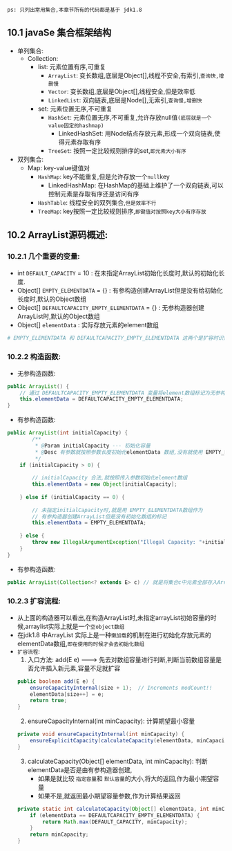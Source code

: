 `ps: 只列出常用集合,本章节所有的代码都是基于 jdk1.8`
## 10.1 javaSe 集合框架结构

- 单列集合:
    - Collection:
        - list: 元素位置有序,可重复
            - `ArrayList`: 变长数组,底层是Object[],线程不安全,有索引,`查询快,增删慢`
            - `Vector`: 变长数组,底层是Object[],线程安全,但是效率低
            - `LinkedList`: 双向链表,底层是Node[],无索引,`查询慢,增删快`
        - set: 元素位置无序,不可重复
            - `HashSet`: 元素位置无序,不可重复,允许存放null值`(底层就是一个value固定的hashmap)`
                - LinkedHashSet: 用Node结点存放元素,形成一个双向链表,使得元素存取有序
            - `TreeSet`: 按照一定比较规则排序的set,`即元素大小有序`
- 双列集合:
    - Map: key-value键值对
        - `HashMap`: key不能重复,但是允许存放一个`null`key
            - LinkedHashMap: 在HashMap的基础上维护了一个双向链表,可以控制元素是存取有序还是访问有序
        - `HashTable`: 线程安全的双列集合,`但是效率不行`
        - `TreeMap`: key按照一定比较规则排序,`即键值对按照key大小有序存放`
      
## 10.2 ArrayList源码概述:

### 10.2.1 几个重要的变量:

- int `DEFAULT_CAPACITY` = 10 : 在未指定ArrayList初始化长度时,默认的初始化长度.
- Object[] `EMPTY_ELEMENTDATA` = {} : 有参构造创建ArrayList但是没有给初始化长度时,默认的Object数组
- Object[] `DEFAULTCAPACITY_EMPTY_ELEMENTDATA` = {} : 无参构造器创建ArrayList时,默认的Object数组
- Object[] `elementData` : 实际存放元素的element数组
```yaml
# EMPTY_ELEMENTDATA 和 DEFAULTCAPACITY_EMPTY_ELEMENTDATA 这两个是扩容时识别ArrayList是由什么构造器创建的
```

### 10.2.2 构造函数:

- 无参构造函数:
```java
public ArrayList() {
    // 通过 DEFAULTCAPACITY_EMPTY_ELEMENTDATA 变量将element数组标记为无参构造器创建
    this.elementData = DEFAULTCAPACITY_EMPTY_ELEMENTDATA;
}
```
- 有参构造函数:
```java
public ArrayList(int initialCapacity) {
        /**
         * @Param initialCapacity --- 初始化容量
         * @Desc 有参数就按照参数长度初始化elementData 数组,没有就使用 EMPTY_ELEMENTDATA初始化
         */
    if (initialCapacity > 0) {
        
        // initialCapacity 合法,就按照传入参数初始化element数组
        this.elementData = new Object[initialCapacity];
    
    } else if (initialCapacity == 0) {
        
        // 未指定initialCapacity时,就是用 EMPTY_ELEMENTDATA数组作为 
        // 有参构造器创建ArrayList但是没有初始化数组的标记
        this.elementData = EMPTY_ELEMENTDATA;
    
    } else {
        throw new IllegalArgumentException("Illegal Capacity: "+initialCapacity);
    }
}
```
- 有参构造函数:
```java
public ArrayList(Collection<? extends E> c) // 就是将集合c中元素全部存入ArrayList中,不是本章节关注的重点
```

### 10.2.3 扩容流程:

- 从上面的构造器可以看出,在构造ArrayList时,未指定arrayList初始容量的时候,arraylist实际上就是一个`空object数组`
- 在jdk1.8 中ArrayList 实际上是一种`懒加载`的机制在进行初始化存放元素的elementData数组,`即在使用的时候才会去初始化数组`
- `扩容流程`:
    1. 入口方法: add(E e) ---> 先去对数组容量进行判断,判断当前数组容量是否允许插入新元素,容量不足就扩容
    ```java
    public boolean add(E e) {
        ensureCapacityInternal(size + 1);  // Increments modCount!!
        elementData[size++] = e;
        return true;
    }
    ```
    2. ensureCapacityInternal(int minCapacity): 计算期望最小容量
    ```java
    private void ensureCapacityInternal(int minCapacity) {
        ensureExplicitCapacity(calculateCapacity(elementData, minCapacity));
    }
    ```
    3. calculateCapacity(Object[] elementData, int minCapacity): 判断elementData是否是由有参构造器创建,
       - 如果是就比较 `指定容量`和 `默认容量`的大小,将大的返回,作为最小期望容量
       - 如果不是,就返回最小期望容量参数,作为计算结果返回
    ```java
    private static int calculateCapacity(Object[] elementData, int minCapacity) {
        if (elementData == DEFAULTCAPACITY_EMPTY_ELEMENTDATA) {
            return Math.max(DEFAULT_CAPACITY, minCapacity);
        }
        return minCapacity;
    }
    ```
